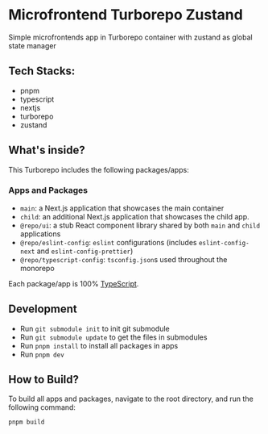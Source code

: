# Microfrontend Turborepo Zustand

Simple microfrontends app in Turborepo container with zustand as global state manager

## Tech Stacks:
- pnpm
- typescript
- nextjs
- turborepo
- zustand

## What's inside?

This Turborepo includes the following packages/apps:

### Apps and Packages

- `main`: a Next.js application that showcases the main container
- `child`: an additional Next.js application that showcases the child app.
- `@repo/ui`: a stub React component library shared by both `main` and `child` applications
- `@repo/eslint-config`: `eslint` configurations (includes `eslint-config-next` and `eslint-config-prettier`)
- `@repo/typescript-config`: `tsconfig.json`s used throughout the monorepo

Each package/app is 100% [TypeScript](https://www.typescriptlang.org/).

## Development

- Run `git submodule init` to init git submodule
- Run `git submodule update` to get the files in submodules
- Run `pnpm install` to install all packages in apps
- Run `pnpm dev` 

## How to Build?

To build all apps and packages, navigate to the root directory, and run the following command:

```
pnpm build
```

